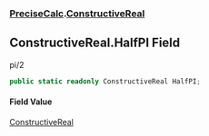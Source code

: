 ### [PreciseCalc](PreciseCalc.md 'PreciseCalc').[ConstructiveReal](PreciseCalc.ConstructiveReal.md 'PreciseCalc.ConstructiveReal')

## ConstructiveReal.HalfPI Field

pi/2

```csharp
public static readonly ConstructiveReal HalfPI;
```

#### Field Value
[ConstructiveReal](PreciseCalc.ConstructiveReal.md 'PreciseCalc.ConstructiveReal')